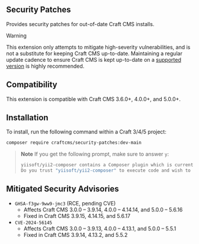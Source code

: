 ## Security Patches

Provides security patches for out-of-date Craft CMS installs.

> [!WARNING]
> This extension only attempts to mitigate high-severity vulnerabilities, and is not a substitute for keeping
> Craft CMS up-to-date. Maintaining a regular update cadence to ensure Craft CMS is kept up-to-date on a
> [supported version](https://craftcms.com/knowledge-base/supported-versions) is highly recommended.

## Compatibility

This extension is compatible with Craft CMS 3.6.0+, 4.0.0+, and 5.0.0+.

## Installation

To install, run the following command within a Craft 3/4/5 project:

```sh
composer require craftcms/security-patches:dev-main
```

> **Note**
> If you get the following prompt, make sure to answer `y`:
>
> ```sh
> yiisoft/yii2-composer contains a Composer plugin which is currently not in your allow-plugins config. See https://getcomposer.org/allow-plugins
> Do you trust "yiisoft/yii2-composer" to execute code and wish to enable it now? (writes "allow-plugins" to composer.json)
> ```

## Mitigated Security Advisories

- `GHSA-f3gw-9ww9-jmc3` (RCE, pending CVE)
  - Affects Craft CMS 3.0.0 – 3.9.14, 4.0.0 – 4.14.14, and 5.0.0 – 5.6.16
  - Fixed in Craft CMS 3.9.15, 4.14.15, and 5.6.17
- `CVE-2024-56145`
  - Affects Craft CMS 3.0.0 – 3.9.13, 4.0.0 – 4.13.1, and 5.0.0 – 5.5.1
  - Fixed in Craft CMS 3.9.14, 4.13.2, and 5.5.2
